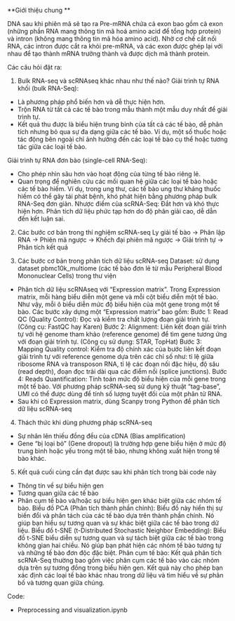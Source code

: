 **Giới thiệu chung **

DNA sau khi phiên mã sẽ tạo ra Pre-mRNA chứa cả exon bao gồm cả exon (những phần RNA mang thông tin mã hoá amino acid để tổng hợp protein) 
và intron (không mang thông tin mã hóa amino acid). Nhờ cơ chế cắt nối RNA, các intron được cắt ra khỏi pre-mRNA, và các exon được ghép lại với nhau để tạo thành mRNA trưởng thành và được dịch mã thành protein.

Các câu hỏi đặt ra:
1. Bulk RNA-seq và scRNAseq khác nhau như thế nào?
Giải trình tự RNA khối (bulk RNA-Seq):
- Là phương pháp phổ biến hơn và dễ thực hiện hơn. 
- Trộn RNA từ tất cả các tế bào trong mẫu thành một mẫu duy nhất để giải trình tự. 
- Kết quả thu được là biểu hiện trung bình của tất cả các tế bào, dễ phân tích nhưng bỏ qua sự đa dạng giữa các tế bào. 
Ví dụ, một số thuốc hoặc tác động bên ngoài chỉ ảnh hưởng đến các loại tế bào cụ thể hoặc tương tác giữa các loại tế bào.

Giải trình tự RNA đơn bào (single-cell RNA-Seq):
- Cho phép nhìn sâu hơn vào hoạt động của từng tế bào riêng lẻ. 
- Quan trọng để nghiên cứu các mối quan hệ giữa các loại tế bào hoặc các tế bào hiếm.
Ví dụ, trong ung thư, các tế bào ung thư kháng thuốc hiếm có thể gây tái phát bệnh, khó phát hiện bằng phương pháp bulk RNA-Seq đơn giản.
Nhược điểm của scRNA-Seq:
Đắt hơn và khó thực hiện hơn.
Phân tích dữ liệu phức tạp hơn do độ phân giải cao, dễ dẫn đến kết luận sai.

2. Các bước cơ bản trong thí nghiệm scRNA-seq
Ly giải tế bào -> Phân lập RNA -> Phiên mã ngược -> Khếch đại phiên mã ngược -> Giải trình tự -> Phân tích kết quả

3. Các bước cơ bản trong phân tích dữ liệu scRNA-seq
Dataset: sử dụng dataset pbmc10k_multiome (các tế bào đơn lẻ từ mẫu Peripheral Blood Mononuclear Cells) trong thư viện 
- Phân tích dữ liệu scRNAseq với “Expression matrix”. Trong Expression matrix, mỗi hàng biểu diễn một gene và mỗi cột biểu diễn một tế bào. Như vậy, mỗi ô biểu diễn mức độ biểu hiện của một gene trong một tế bào. Các bước xây dựng một “Expression matrix” bao gồm:
Bước 1: Read QC (Quality Control): Đọc và kiểm tra chất lượng đoạn giải trình tự. (Công cụ: FastQC hay Karen)
Bước 2: Alignment: Liên kết đoạn giải trình tự với hệ genome tham khảo (reference genome) để tìm gene tương ứng với đoạn giải trình tự. (Công cụ sử dụng: STAR, TopHat)
Bước 3: Mapping Quality control: Kiểm tra độ chính xác của bước liên kết đoạn giải trình tự với reference genome dựa trên các chỉ số như: tỉ lệ giữa ribosome RNA và transposon RNA, tỉ lệ các đoạn nối đặc hiệu, độ sâu (read depth), đoạn đọc trải dài qua các điểm nối (splice junctions).
Bước 4: Reads Quantification: Tính toán mức độ biểu hiện của mỗi gene trong một tế bào. Với phương pháp scRNA-seq sử dụng kỹ thuật “tag-base”, UMI có thể được dùng để tính số lượng tuyệt đối của một phân tử RNA.
- Sau khi có Expression matrix, dùng Scanpy trong Python để phân tích dữ liệu scRNA-seq

4. Thách thức khi dùng phương pháp scRNA-seq
- Sự nhân lên thiếu đồng đều của cDNA (Bias amplification)
- Gene “bị loại bỏ” (Gene dropout) là trường hợp gene biểu hiện ở mức độ trung bình hoặc yếu trong một tế bào, nhưng không xuất hiện trong tế bào khác.

5. Kết quả cuối cùng cần đạt được sau khi phân tích trong bài code này
- Thông tin về sự biểu hiện gen
- Tương quan giữa các tế bào
- Phân cụm tế bào và/hoặc sự biểu hiện gen khác biệt giữa các nhóm tế bào.
Biểu đồ PCA (Phân tích thành phần chính): Biểu đồ này hiển thị sự biến đổi và phân tách của các tế bào dựa trên thành phần chính. Nó giúp bạn hiểu sự tương quan và sự khác biệt giữa các tế bào trong dữ liệu.
Biểu đồ t-SNE (t-Distributed Stochastic Neighbor Embedding): Biểu đồ t-SNE biểu diễn sự tương quan và sự tách biệt giữa các tế bào trong không gian hai chiều. Nó giúp bạn phát hiện các nhóm tế bào tương tự và những tế bào đơn độc đặc biệt.
Phân cụm tế bào: Kết quả phân tích scRNA-Seq thường bao gồm việc phân cụm các tế bào vào các nhóm dựa trên sự tương đồng trong biểu hiện gen. Kết quả này cho phép bạn xác định các loại tế bào khác nhau trong dữ liệu và tìm hiểu về sự phân bố và tương quan giữa chúng.

Code:
- Preprocessing and visualization.ipynb